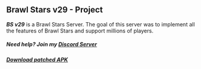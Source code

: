 ## Brawl Stars v29 - Project

***BS v29*** is a Brawl Stars Server.
The goal of this server was to implement all the features of Brawl Stars and support millions of players.
##### Need help? Join my [Discord Server](https://discord.gg/YuV4PbwX99)

##### [Download patched APK](https://drive.google.com/file/d/1Trx1KXevRlXLUl5O4i6D_N5XwNxIcB1x/view?usp=sharing)
